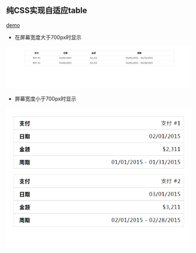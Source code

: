 ## 纯CSS实现自适应table

[demo]()

- 在屏幕宽度大于700px时显示

<img src="images/1.png"/>

- 屏幕宽度小于700px时显示

<img src="images/2.png"/>